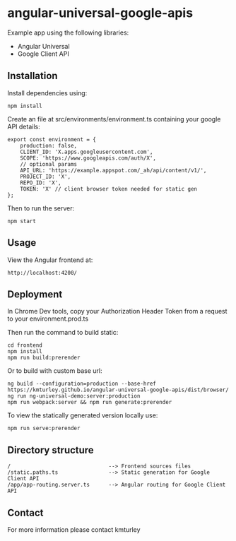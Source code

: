# angular-universal-google-apis

Example app using the following libraries:
* Angular Universal
* Google Client API


## Installation

Install dependencies using:

    npm install

Create an file at src/environments/environment.ts containing your google API details:

    export const environment = {
        production: false,
        CLIENT_ID: 'X.apps.googleusercontent.com',
        SCOPE: 'https://www.googleapis.com/auth/X',
        // optional params
        API_URL: 'https://example.appspot.com/_ah/api/content/v1/',
        PROJECT_ID: 'X',
        REPO_ID: 'X',
        TOKEN: 'X' // client browser token needed for static gen
    };

Then to run the server:

    npm start


## Usage

View the Angular frontend at:

    http://localhost:4200/


## Deployment

In Chrome Dev tools, copy your Authorization Header Token from a request to your environment.prod.ts

Then run the command to build static:

    cd frontend
    npm install
    npm run build:prerender

Or to build with custom base url:

    ng build --configuration=production --base-href https://kmturley.github.io/angular-universal-google-apis/dist/browser/
    ng run ng-universal-demo:server:production
    npm run webpack:server && npm run generate:prerender

To view the statically generated version locally use:

    npm run serve:prerender


## Directory structure

    /                               --> Frontend sources files
    /static.paths.ts                --> Static generation for Google Client API
    /app/app-routing.server.ts      --> Angular routing for Google Client API


## Contact

For more information please contact kmturley
